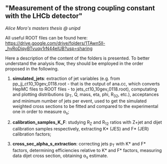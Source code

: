 ## "Measurement of the strong coupling constant with the LHCb detector"

*Alice Moro's masters thesis @ unipd*

All useful ROOT files can be found here: https://drive.google.com/drive/folders/1TAwn5ll-_hyRoDiqyBTvuqv1rN44elUB?usp=sharing

Here a description of the content of the folders is presented. To better understand the analysis flow, they should be employed in the order proposed in the following.

1. **simulated_jets**: extraction of jet variables (e.g. from pp_jj_ct10_10gev_0118.root - that is the output of ana.cc, which converts HepMC files to ROOT files - to jets_ct10_10gev_0118.root), computating and plotting distributions (p<sub>T</sub>, Q, mass, eta, phi, R<sub>32</sub>, etc.), acceptances and minimum number of jets per event, used to get the simulated weighted cross sections to be fitted and compared to the experimental one in order to measure α<sub>s</sub>;

2. **calibration_samples_K_F**: studying R<sub>Z</sub> and R<sub>12</sub> ratios with Z+jet and dijet calibration samples respectively, extracting K* (JES) and F* (JER) calibration factors;

3. **cross_sec_alpha_s_extraction**: correcting jets p<sub>T</sub> with K* and F* factors, determining efficiencies relative to K* and F* factors, measuring data dijet cross section, obtaining α<sub>s</sub> estimate.
